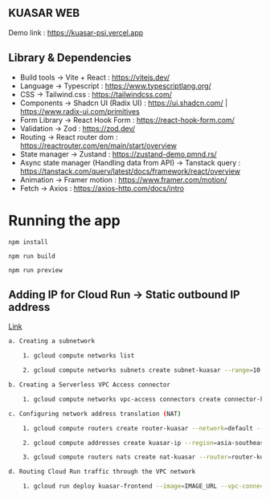 ## KUASAR WEB

Demo link : https://kuasar-psi.vercel.app

## Library & Dependencies

- Build tools -> Vite + React : https://vitejs.dev/
- Language -> Typescript : https://www.typescriptlang.org/
- CSS -> Tailwind.css : https://tailwindcss.com/
- Components -> Shadcn UI (Radix UI) : https://ui.shadcn.com/ | https://www.radix-ui.com/primitives
- Form Library -> React Hook Form : https://react-hook-form.com/
- Validation -> Zod : https://zod.dev/
- Routing -> React router dom : https://reactrouter.com/en/main/start/overview
- State manager -> Zustand : https://zustand-demo.pmnd.rs/
- Async state manager (Handling data from API) -> Tanstack query : https://tanstack.com/query/latest/docs/framework/react/overview
- Animation -> Framer motion : https://www.framer.com/motion/
- Fetch -> Axios : https://axios-http.com/docs/intro

# Running the app

```
npm install
```

```
npm run build
```

```
npm run preview
```

## Adding IP for Cloud Run -> Static outbound IP address

[Link](https://cloud.google.com/run/docs/configuring/static-outbound-ip#:~:text=To%20enable%20a%20Cloud%20Run%20service%20to%20route%20requests%20through,with%20the%20static%20IP%20address.)

```sh
a. Creating a subnetwork

    1. gcloud compute networks list

    2. gcloud compute networks subnets create subnet-kuasar --range=10.122.0.0/28 --network=default --region=asia-southeast1

b. Creating a Serverless VPC Access connector

    1. gcloud compute networks vpc-access connectors create connector-kuasar --region=asia-southeast1 --subnet-project=kuasarstorage --subnet=subnet-kuasar

c. Configuring network address translation (NAT)

    1. gcloud compute routers create router-kuasar --network=default --region=asia-southeast1

    2. gcloud compute addresses create kuasar-ip --region=asia-southeast1

    3. gcloud compute routers nats create nat-kuasar --router=router-kuasar --region=asia-southeast1 --nat-custom-subnet-ip-ranges=subnet-kuasar --nat-external-ip-pool=kuasar-ip

d. Routing Cloud Run traffic through the VPC network

    1. gcloud run deploy kuasar-frontend --image=IMAGE_URL --vpc-connector=connector-kuasar --vpc-egress=all-traffic
```
